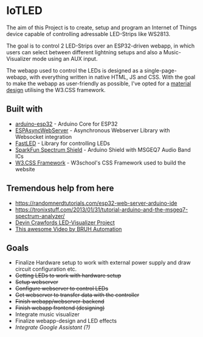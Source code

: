 # IoTLED

The aim of this Project is to create, setup and program an Internet of Things device capable of controlling adressable LED-Strips like WS2813.

The goal is to control 2 LED-Strips over an ESP32-driven webapp, in which users can select between different lightning setups and also a Music-Visualizer mode using an AUX input.

The webapp used to control the LEDs is designed as a single-page-webapp, with everything written in native HTML, JS and CSS.
With the goal to make the webapp as user-friendly as possible, I've opted for a [material design](https://material.io/design/) utilising the W3.CSS framework.

## Built with
* [arduino-esp32](https://github.com/espressif/arduino-esp32) - Arduino Core for ESP32
* [ESPAsyncWebServer](https://github.com/me-no-dev/ESPAsyncWebServer) - Asynchronous Webserver Library with Websocket integration
* [FastLED](https://github.com/FastLED/FastLED) - Library for controlling LEDs
* [SparkFun Spectrum Shield](https://www.sparkfun.com/products/13116) - Arduino Shield with MSGEQ7 Audio Band ICs
* [W3.CSS Framework](https://www.w3schools.com/w3css/default.asp) - W3school's CSS Framework used to build the website


## Tremendous help from here
* https://randomnerdtutorials.com/esp32-web-server-arduino-ide
* https://tronixstuff.com/2013/01/31/tutorial-arduino-and-the-msgeq7-spectrum-analyzer/
* [Devin Crawfords LED-Visualizer Project](https://github.com/DevonCrawford/LED-Music-Visualizer/blob/master/src/LED_Visualizer.ino)
* [This awesome Video by BRUH Automation](https://www.youtube.com/watch?v=9KI36GTgwuQ)


## Goals

* Finalize Hardware setup to work with external power supply and draw circuit configuration etc.
* ~~Getting LEDs to work with hardware setup~~
* ~~Setup webserver~~
* ~~Configure webserver to control LEDs~~
* ~~Get webserver to transfer data with the controller~~
* ~~Finish webapp/webserver-backend~~
* ~~Finish webapp frontend (designing)~~
* Integrate music visualizer
* Finalize webapp-design and LED effects
* _Integrate Google Assistant (?)_ 
